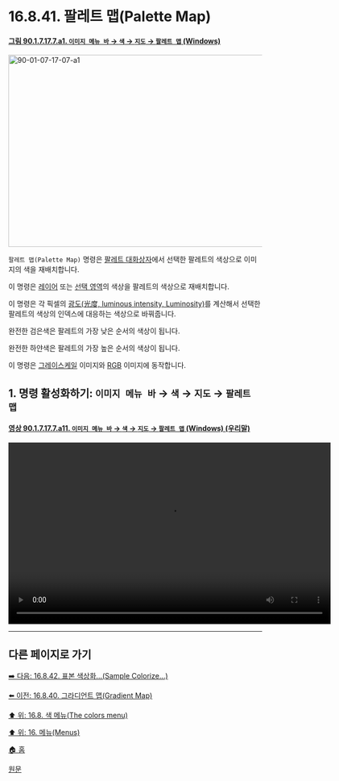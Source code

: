 # 16.8.41. 팔레트 맵(Palette Map)

<a id="90-01-07-17-07-a1"></a>

#### [그림 90.1.7.17.7.a1. `이미지 메뉴 바` → `색` → `지도` → `팔레트 맵` (Windows)](./90-01-07-17-07-palette_map.md#90-01-07-17-07-a1)
<img width="511" height="381" alt="90-01-07-17-07-a1" src="https://github.com/user-attachments/assets/80ff463c-87fe-49a6-be34-0a100110868e" />

`팔레트 맵(Palette Map)` 명령은 [팔레트 대화상자](./15-03-06-00-palettes_dialog.md)에서 선택한 팔레트의 색상으로 이미지의 색을 재배치합니다.

이 명령은 [레이어](./19-glossaryx-active_layer.md) 또는 [선택 영역](./19-glossaryx-selection.md)의 색상을 팔레트의 색상으로 재배치합니다.

이 명령은 각 픽셀의 [광도(光度, luminous intensity, Luminosity)](./19-glossaryx-luminosity.md)를 계산해서 선택한 팔레트의 색상의 인덱스에 대응하는 색상으로 바꿔줍니다.

완전한 검은색은 팔레트의 가장 낮은 순서의 색상이 됩니다.

완전한 하얀색은 팔레트의 가장 높은 순서의 색상이 됩니다.

이 명령은 [그레이스케일](./19-glossaryx-color_mode_grayscale.md) 이미지와 [RGB](./19-glossaryx-color_mode_rgb.md) 이미지에 동작합니다.

<a id="16-08-41-s1"></a>

## 1. 명령 활성화하기: `이미지 메뉴 바` → `색` → `지도` → `팔레트 맵`

<a id="90-01-07-17-07-a11"></a>

#### [영상 90.1.7.17.7.a11. `이미지 메뉴 바` → `색` → `지도` → `팔레트 맵` (Windows) (우리말)](./90-01-07-17-07-palette_map.md#90-01-07-17-07-a11)
<video controls="controls" width="640" height="360" src="https://github.com/user-attachments/assets/36c70a6c-35d0-481c-8b26-a54b5ee87dc4"></video>

***

## 다른 페이지로 가기

[➡️ 다음: 16.8.42. 표본 색상화…(Sample Colorize…)](./16-08-42-00-sample-colorize.md)

[⬅️ 이전: 16.8.40. 그라디언트 맵(Gradient Map)](./16-08-40-gradient-map.md)

[⬆️ 위: 16.8. 색 메뉴(The colors menu)](./16-08-00-the-colors-menu.md)

[⬆️ 위: 16. 메뉴(Menus)](./16-00-menus.md)

[🏠 홈](./00-home.md)

[원문](https://docs.gimp.org/2.10/ko/plug-in-palettemap.html)